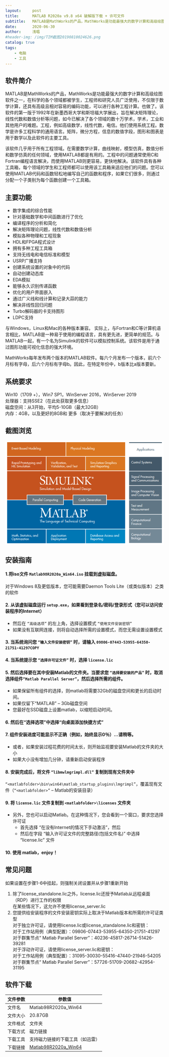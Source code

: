 ```yaml
---
layout:     post
title:      MATLAB R2020a v9.8 x64 破解版下载 + 许可文件 
subtitle:   MATLAB是MathWorks的产品，MathWorks是功能最强大的数字计算和高级绘图软件之一
date:       2020-06-30
author:     浅唱
#header-img: /img/TIM截图20190810024626.png
catalog: true
tags:
    - 电脑
    - 工具
---
```



## 软件简介
MATLAB是MathWorks的产品，MathWorks是功能最强大的数字计算和高级绘图软件之一，在科学的各个领域都被学生，工程师和研究人员广泛使用，不仅限于数学计算，还具有高级且相对容易的编码功能，可以进行各种工程计算。也做了。该软件的第一版于1992年在新墨西哥大学和斯坦福大学展出，旨在解决矩阵理论，线性代数和数值分析等问题，如今已解决了各个领域的数十万学术，学术，工业和其他用户的难题。工程，例如高级数学，线性代数，电信。他们使用系统工程。数学是许多工程科学的通用语言。矩阵，微分方程，信息的数值字段，图形和图表是用于数学以及此软件的主要工具。    

该软件几乎用于所有工程领域。在需要数学计算，曲线映射，模型仿真，数值分析和数学仿真的任何领域，使用MATLAB都是有用的。工程中的问题通常使用C和Fortran编程语言解决，而使用MATLAB则更容易，更快地解决。该软件具有各种工具箱，每个领域的学生和工程师都可以使用该工具箱来适应他们的问题。您可以使用MATLAB代码和函数轻松地编写自己的函数和程序，如果它们很多，则通过分配一个子类别为每个函数创建一个工具箱。    

## 主要功能
+ 数字集成的综合性能    
+ 针对基础数学和中间函数进行了优化
+ 编译程序的分析和简化
+ 解决矩阵理论问题，线性代数和数值分析
+ 模拟各种物理和工程现象
+ HDL和FPGA程式设计
+ 拥有多种工程工具箱
+ 支持无线电和电信标准和模型
+ USRP广播支持
+ 创建系统设置的对象中的代码
+ 自动创建动态库
+ EDA模拟
+ 能够永久识别传递函数
+ 优化的用户界面嵌入
+ 通过广义线和线计算和记录大蒜的能力
+ 解决非线性回归问题
+ Turbo解码器的卡支持图形
+ LDPC支持

与Windows，Linux和Mac的各种版本兼容。
实际上，与Fortran和C等计算机语言相比，MATLAB是一种易于使用的编程语言，具有更先进，更简单的规范。与MATLAB一起，有一个名为Simulink的软件可以模拟控制系统。该软件是用于通过图形功能可视化信息的强大环境。    

MathWorks每年发布两个版本的MATLAB软件。每六个月发布一个版本，前六个月标有字母，后六个月标有字母b。因此，在特定年份中，b版本比a版本要新。    

## 系统要求
Win10（1709 +），Win7 SP1，WinServer 2016，WinServer 2019    
处理器：支持SSE2（在此处获取更多信息）    
磁盘空间：从3开始，平均5-10GB（最大32GB）    
内存：4GB，以及更好的8GB和 更多（取决于要解决的任务）    

## 截图浏览
![MATLAB-R2020a-v9.8.png.webp](/img/MATLAB-R2020a-v9.8.png.webp)

## 安装指南

#### 1.将iso文件 `Matlab98R2020a_Win64.iso` 挂载到虚拟磁盘。
     
对于Windows 8及更低版本，您可能需要Daemon Tools Lite（或类似版本）之类的软件    

#### 2. 从该虚拟磁盘运行 `setup.exe`，如果看到登录名/密码/登录形式（您可以访问安装程序的Internet）
    
+ 然后在 `“高级选项”` 的左上角，选择设置模式 `“使用文件安装密钥”`    
+ 如果没有互联网连接，则将自动选择所需的设置模式，而您无需设置设置模式    

#### 3. 当系统询问您 `“输入文件安装密钥”` 时，请输入 `09806-07443-53955-64350-21751-41297COPY`    

#### 4. 当系统提示您 `“选择许可证文件”` 时，选择 `license.lic`    

#### 5. 然后选择要在其中安装Matlab的文件夹。当要求您 `“选择要安装的产品”` 时，取消选择组件`“Matlab Parallel Server”`，然后选择所需的组件。

+ 如果保留所有组件的选择，则matlab将需要32Gb的磁盘空间和更长的启动时间。    
+ 如果仅留下“MATLAB” – 3Gb磁盘空间        
+ 您最好在SSD磁盘上设置matlab，以缩短启动时间。        

#### 6. 然后在“选择选项”中选择“向桌面添加快捷方式”

#### 7. 组件安装进度可能显示不正确（例如，始终显示0％）…请稍等。
 
+ 或者，如果安装过程花费的时间太长，则开始监视要安装Matlab的文件夹的大小  
+ 如果大小没有增加几分钟，请重新启动安装程序      

#### 8. 安装完成后，将文件 `“libmwlmgrimpl.dll”` 复制到现有文件夹中

`“<matlabfolder>\bin\win64\matlab_startup_plugins\lmgrimpl”`，覆盖现有文件（`“<matlabfolder>”` – Matlab的安装目录）

#### 9. 将 `license.lic` 文件复制到 `<matlabfolder>\licenses` 文件夹

+ 另外，您也可以启动Matlab。在这种情况下，您会看到一个窗口，要求您选择许可证
	+ 首先选择 “在没有Internet的情况下手动激活”，然后
	+ 然后在字段 “输入许可证文件的完整路径(包括文件名)” 中选择 “license.lic” 文件

#### 10. 使用 matlab，enjoy！

## 常见问题
如果设置在步骤1-6中挂起，则强制关闭设置并从步骤1重新开始    
1. 除了license_standalone.lic之外，license.lic还授予Matlab从远程桌面（RDP）进行工作的权限    
在某些情况下，这允许不使用license_server.lic
2. 您提供给安装程序的文件安装密钥实际上取决于Matlab版本和所需的许可证类型    
对于独立许可证，请使用license.lic或license_standalone.lic和密钥：    
对于工作站用例（典型配置）：09806-07443-53955-64350-21751-41297     
对于群集节点“ Matlab Parallel Server”：40236-45817-26714-51426-39281    
对于浮动许可证，请使用license_server.lic和密钥：  
对于工作站用例（典型配置）：31095-30030-55416-47440-21946-54205    
对于群集节点“ Matlab Parallel Server”：57726-51709-20682-42954-31195    

## 软件下载

<table>
<thead>
<tr>
<th>文件参数</th>
<th>参数值</th>
</tr>
</thead>
<tbody>
<tr>
<td>文件名</td>
<td>Matlab98R2020a_Win64</td>
</tr>
<tr>
<td>文件大小</td>
<td>20.87GB</td>
</tr>
<tr>
<td>文件格式</td>
<td>文件夹</td>
</tr>
<tr>
<td>下载方式</td>
<td>磁力链接</td>
</tr>
<tr>
<td>下载工具</td>
<td>支持磁力链接的下载工具（如迅雷）</td>
</tr>
<tr>
<td>下载链接</td>
<td>
<a href="magnet:?xt=urn:btih:CA06F55171D3736BFA24C2E3633937F5779577B7&amp;tr=http%3A%2F%2Fbt4.t-ru.org%2Fann%3Fmagnet&amp;dn=Mathworks%20Matlab%20R2020a%20(9.8.0)%20Windows%20x64">Matlab98R2020a_Win64</a>
</td>
</tr>
</tbody>
</table> 
